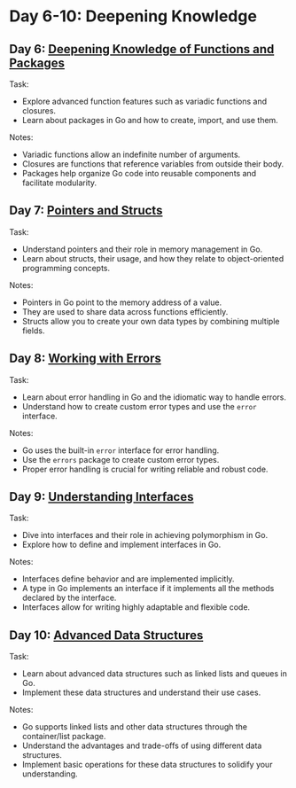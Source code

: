 
# Day 6-10: Deepening Knowledge

## Day 6: [Deepening Knowledge of Functions and Packages](/Deepening_knowledge/Day-6/)

Task:

- Explore advanced function features such as variadic functions and closures.
- Learn about packages in Go and how to create, import, and use them.

Notes:

- Variadic functions allow an indefinite number of arguments.
- Closures are functions that reference variables from outside their body.
- Packages help organize Go code into reusable components and facilitate modularity.

## Day 7: [Pointers and Structs](/Deepening_knowledge/Day-7/)

Task:

- Understand pointers and their role in memory management in Go.
- Learn about structs, their usage, and how they relate to object-oriented programming concepts.

Notes:

- Pointers in Go point to the memory address of a value.
- They are used to share data across functions efficiently.
- Structs allow you to create your own data types by combining multiple fields.

## Day 8: [Working with Errors](/Deepening_knowledge/Day-8/)

Task:

- Learn about error handling in Go and the idiomatic way to handle errors.
- Understand how to create custom error types and use the `error` interface.

Notes:

- Go uses the built-in `error` interface for error handling.
- Use the `errors` package to create custom error types.
- Proper error handling is crucial for writing reliable and robust code.

## Day 9: [Understanding Interfaces](/Deepening_knowledge/Day-9/)

Task:

- Dive into interfaces and their role in achieving polymorphism in Go.
- Explore how to define and implement interfaces in Go.

Notes:

- Interfaces define behavior and are implemented implicitly.
- A type in Go implements an interface if it implements all the methods declared by the interface.
- Interfaces allow for writing highly adaptable and flexible code.

## Day 10: [Advanced Data Structures](/Deepening_knowledge/Day-10/)

Task:

- Learn about advanced data structures such as linked lists and queues in Go.
- Implement these data structures and understand their use cases.

Notes:

- Go supports linked lists and other data structures through the container/list package.
- Understand the advantages and trade-offs of using different data structures.
- Implement basic operations for these data structures to solidify your understanding.
